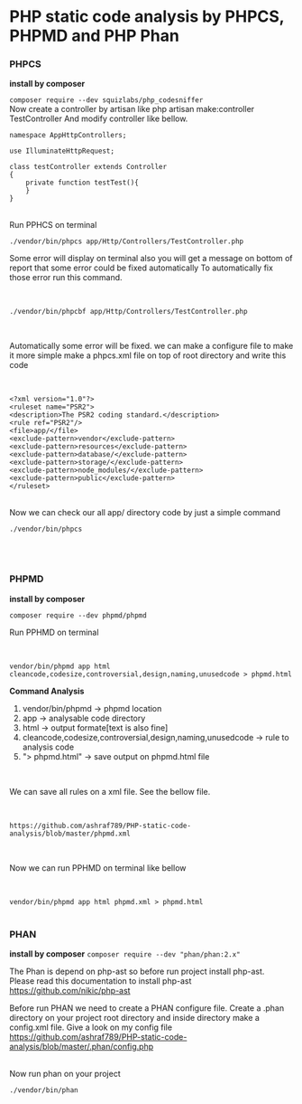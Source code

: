 # PHP static code analysis by PHPCS, PHPMD and PHP Phan

### PHPCS
<b>install by composer</b>

``` composer require --dev squizlabs/php_codesniffer ```
</br>
Now create a controller by artisan like php artisan make:controller TestController 
And modify controller like bellow.
``` 
namespace AppHttpControllers;

use IlluminateHttpRequest;

class testController extends Controller
{
    private function testTest(){
    }
}
```
</br>
Run PPHCS on terminal 

``` ./vendor/bin/phpcs app/Http/Controllers/TestController.php ```
</br>

Some error will display on terminal also you will get a message on bottom of report that some error could be fixed automatically 
To automatically fix those error run this command.

</br>

``` ./vendor/bin/phpcbf app/Http/Controllers/TestController.php ```

</br>

Automatically some error will be fixed.
we can make a configure file to make it more simple
make a phpcs.xml file on top of root directory and write this code 

</br>

```
<?xml version="1.0"?>
<ruleset name="PSR2">    
<description>The PSR2 coding standard.</description>    
<rule ref="PSR2"/>     
<file>app/</file>     
<exclude-pattern>vendor</exclude-pattern>    
<exclude-pattern>resources</exclude-pattern>    
<exclude-pattern>database/</exclude-pattern>    
<exclude-pattern>storage/</exclude-pattern>    
<exclude-pattern>node_modules/</exclude-pattern>
<exclude-pattern>public</exclude-pattern>
</ruleset>
```
</br>
Now we can check our all app/ directory code by just a simple command 
</br>

``` ./vendor/bin/phpcs ```

</br></br>
### PHPMD
<b>install by composer</b>

``` composer require --dev phpmd/phpmd ```
</br>

Run PPHMD on terminal 

</br>

``` vendor/bin/phpmd app html cleancode,codesize,controversial,design,naming,unusedcode > phpmd.html ```
</br>

<b> Command Analysis </b>
1. vendor/bin/phpmd -> phpmd location </br>
2. app -> analysable code directory </br>
3. html -> output formate[text is also fine] </br>
4. cleancode,codesize,controversial,design,naming,unusedcode -> rule to analysis code </br>
5. "> phpmd.html" -> save output on phpmd.html file </br>

</br>

We can save all rules on a xml file. See the bellow file.

</br>

``` https://github.com/ashraf789/PHP-static-code-analysis/blob/master/phpmd.xml ```

</br>

Now we can run PPHMD on terminal like bellow 

</br>

``` vendor/bin/phpmd app html phpmd.xml > phpmd.html ```
</br></br>

### PHAN

<b>install by composer</b>
``` composer require --dev "phan/phan:2.x" ```
</br>

The Phan is depend on php-ast so before run project install php-ast. 
</br>
Please read this documentation to install php-ast  
https://github.com/nikic/php-ast
</br>

Before run PHAN we need to create a PHAN configure file. Create a .phan directory on your project root directory and inside directory make a config.xml file. Give a look on my config file https://github.com/ashraf789/PHP-static-code-analysis/blob/master/.phan/config.php

</br>
Now run phan on your project </br>

``` ./vendor/bin/phan ```
